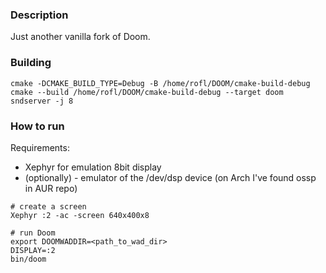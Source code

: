 ### Description
Just another vanilla fork of Doom.

### Building

```
cmake -DCMAKE_BUILD_TYPE=Debug -B /home/rofl/DOOM/cmake-build-debug
cmake --build /home/rofl/DOOM/cmake-build-debug --target doom sndserver -j 8
```

### How to run

Requirements: 
- Xephyr for emulation 8bit display
- (optionally) - emulator of the /dev/dsp device (on Arch I've found ossp in AUR repo)
```
# create a screen
Xephyr :2 -ac -screen 640x400x8 

# run Doom
export DOOMWADDIR=<path_to_wad_dir>
DISPLAY=:2
bin/doom
```